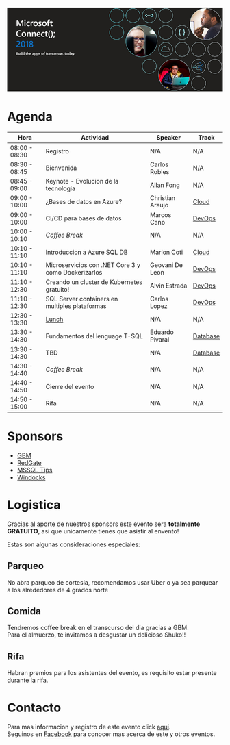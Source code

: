 ![Header](images/header.jpg)

# Agenda


Hora | Actividad | Speaker | Track
--- | --- | ---  | --- 
08:00 - 08:30 | Registro | N/A | N/A 
08:30 - 08:45 | Bienvenida | Carlos Robles | N/A 
08:45 - 09:00 | Keynote - Evolucion de la tecnologia | Allan Fong | N/A 
09:00 - 10:00 | ¿Bases de datos en Azure? | Christian Araujo | [Cloud]()
09:00 - 10:00 | CI/CD para bases de datos | Marcos Cano | [DevOps]()
10:00 - 10:10 | _Coffee Break_ | N/A | N/A 
10:10 - 11:10 | Introduccion a Azure SQL DB | Marlon Coti | [Cloud]()
10:10 - 11:10 | Microservicios con .NET Core 3 y cómo Dockerizarlos | Geovani De Leon | [DevOps]()
11:10 - 12:30 | Creando un cluster de Kubernetes gratuito! | Alvin Estrada | [DevOps]()
11:10 - 12:30 | SQL Server containers en multiples plataformas | Carlos Lopez | [DevOps]()
12:30 - 13:30 | [Lunch](#Comida) | N/A | N/A
13:30 - 14:30 | Fundamentos del lenguage T-SQL | Eduardo Pivaral | [Database]()
13:30 - 14:30 | TBD | N/A | [Database]()
14:30 - 14:40 | _Coffee Break_ | N/A | N/A
14:40 - 14:50 | Cierre del evento | N/A | N/A
14:50 - 15:00 | Rifa | N/A | N/A

# Sponsors

* [GBM]()
* [RedGate]()
* [MSSQL Tips]()
* [Windocks]()

# Logistica

Gracias al aporte de nuestros sponsors este evento sera **totalmente GRATUITO**, asi que unicamente tienes que asistir al envento!

Estas son algunas consideraciones especiales:

## Parqueo
No abra parqueo de cortesia, recomendamos usar Uber o ya sea parquear a los alrededores de 4 grados norte

## Comida
Tendremos coffee break en el transcurso del dia gracias a GBM.  
Para el almuerzo, te invitamos a desgustar un delicioso Shuko!!

## Rifa
Habran premios para los asistentes del evento, es requisito estar presente durante la rifa.

# Contacto
Para mas informacion y registro de este evento click [aqui](https://www.eventbrite.ca/e/modern-migration-tour-2019-guatemala-tickets-61944098466).  
Seguinos en [Facebook](https://www.facebook.com/groups/gtssug/) para conocer mas acerca de este y otros eventos.
